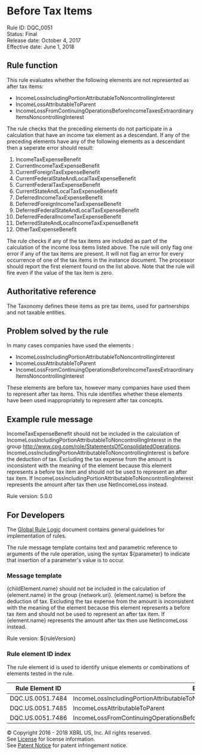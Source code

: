 # Before Tax Items
Rule ID: DQC_0051  
Status:  Final  
Release date: October 4, 2017  
Effective date: June 1, 2018  

## Rule function

This rule evaluates whether the following elements are not represented as after tax items:

*   IncomeLossIncludingPortionAttributableToNoncontrollingInterest
*   IncomeLossAttributableToParent
*   IncomeLossFromContinuingOperationsBeforeIncomeTaxesExtraordinaryItemsNoncontrollingInterest

The rule checks that the preceding elements do not participate in a calculation that have an income tax element as a descendant. If any of the preceding elements have any of the following elements as a descendant then a seperate error should result:

1.  IncomeTaxExpenseBenefit
2.  CurrentIncomeTaxExpenseBenefit
3.  CurrentForeignTaxExpenseBenefit
4.  CurrentFederalStateAndLocalTaxExpenseBenefit
5.  CurrentFederalTaxExpenseBenefit
6.  CurrentStateAndLocalTaxExpenseBenefit
7.  DeferredIncomeTaxExpenseBenefit
8.  DeferredForeignIncomeTaxExpenseBenefit
9.  DeferredFederalStateAndLocalTaxExpenseBenefit
10.  DeferredFederalIncomeTaxExpenseBenefit
11.  DeferredStateAndLocalIncomeTaxExpenseBenefit
12.  OtherTaxExpenseBenefit

The rule checks if any of the tax items are included as part of the calculation of the income loss items listed above. The rule will only flag one error if any of the tax items are present. It will not flag an error for every occurrence of one of the tax items in the instance document. The processor should report the first element found on the list above. Note that the rule will fire even if the value of the tax item is zero.

## Authoritative reference

The Taxonomy defines these items as pre tax items, used for partnerships and not taxable entities.

## Problem solved by the rule

In many cases companies have used the elements :

*   IncomeLossIncludingPortionAttributableToNoncontrollingInterest
*   IncomeLossAttributableToParent
*   IncomeLossFromContinuingOperationsBeforeIncomeTaxesExtraordinaryItemsNoncontrollingInterest

These elements are before tax, however many companies have used them to represent after tax items. This rule identifies whether these elements have been used inappropriately to represent after tax concepts.

## Example rule message

IncomeTaxExpenseBenefit should not be included in the calculation of IncomeLossIncludingPortionAttributableToNoncontrollingInterest in the group http://www.cpg.com/role/StatementsOfConsolidatedOperations. IncomeLossIncludingPortionAttributableToNoncontrollingInterest is before the deduction of tax. Excluding the tax expense from the amount is inconsistent with the meaning of the element because this element represents a before tax item and should not be used to represent an after tax item. If IncomeLossIncludingPortionAttributableToNoncontrollingInterest represents the amount after tax then use NetIncomeLoss instead.

Rule version: 5.0.0

## For Developers

The [Global Rule Logic](https://xbrl.us/dqc_0001) document contains general guidelines for implementation of rules.

The rule message template contains text and parametric reference to arguments of the rule operation, using the syntax ${parameter} to indicate that insertion of a parameter's value is to occur.

### Message template

{childElement.name} should not be included in the calculation of {element.name} in the group {network.uri}. {element.name} is before the deduction of tax. Excluding the tax expense from the amount is inconsistent with the meaning of the element because this element represents a before tax item and should not be used to represent an after tax item. If {element.name} represents the amount after tax then use NetIncomeLoss instead.

Rule version: ${ruleVersion}

### Rule element ID index

The rule element id is used to identify unique elements or combinations of elements tested in the rule.

| Rule Element ID | Element Name |
| --- | --- |
| DQC.US.0051.7484 | IncomeLossIncludingPortionAttributableToNoncontrollingInterest |
| DQC.US.0051.7485 | IncomeLossAttributableToParent |
| DQC.US.0051.7486 | IncomeLossFromContinuingOperationsBeforeIncomeTaxesExtraordinaryItemsNoncontrollingInterest |

© Copyright 2016 - 2018 XBRL US, Inc. All rights reserved.   
See [License](https://xbrl.us/dqc-license) for license information.  
See [Patent Notice](https://xbrl.us/dqc-patent) for patent infringement notice.
